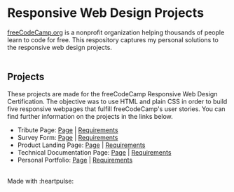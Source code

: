 # Responsive Web Design Projects
[freeCodeCamp.org](https://www.freecodecamp.org/) is a nonprofit organization helping thousands of people learn to code for free. This respository captures my personal solutions to the responsive web design projects.</br></br>

## Projects
These projects are made for the freeCodeCamp Responsive Web Design Certification. The objective was to use HTML and plain CSS in order to build five responsive webpages that fulfill freeCodeCamp's user stories. You can find further information on the projects in the links below.
* Tribute Page: [Page](https://codepen.io/aarxa-the-sans/full/LYoeEdm) | [Requirements](https://www.freecodecamp.org/learn/responsive-web-design/responsive-web-design-projects/build-a-tribute-page)
* Survey Form: [Page](https://codepen.io/aarxa-the-sans/full/oNRGPNd) | [Requirements](https://www.freecodecamp.org/learn/responsive-web-design/responsive-web-design-projects/build-a-survey-form)
* Product Landing Page: [Page]() | [Requirements](https://www.freecodecamp.org/learn/responsive-web-design/responsive-web-design-projects/build-a-product-landing-page)
* Technical Documentation Page: [Page]() | [Requirements](https://www.freecodecamp.org/learn/responsive-web-design/responsive-web-design-projects/build-a-technical-documentation-page)
* Personal Portfolio: [Page]() | [Requirements](https://www.freecodecamp.org/learn/responsive-web-design/responsive-web-design-projects/build-a-personal-portfolio-webpage)
</br>
Made with :heartpulse:
